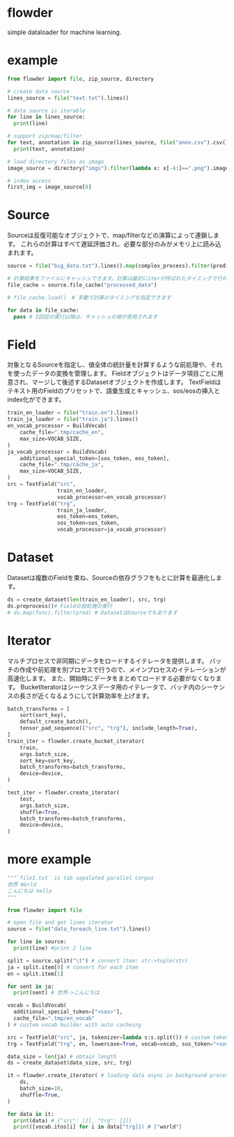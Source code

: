 # flowder
simple dataloader for machine learning.

# example
```python
from flowder import file, zip_source, directory

# create data source
lines_source = file("text.txt").lines()

# data source is iterable
for line in lines_source:
  print(line)

# support zip/map/filter
for text, annotation in zip_source(lines_source, file("anno.csv").csv()):
  print(text, annotation)

# load directory files as image
image_source = directory("imgs").filter(lambda x: x[-4:]==".png").image()

# index access
first_img = image_source[0]
```

# Source
Sourceは反復可能なオブジェクトで、map/filterなどの演算によって連鎖します。
これらの計算はすべて遅延評価され、必要な部分のみがメモリ上に読み込まれます。
```python
source = file("big_data.txt").lines().map(complex_process).filter(predicate)

# 計算結果をファイルにキャッシュできます。計算は最初にiterが呼ばれたタイミングで行われます。
file_cache = source.file_cache("processed_data")

# file_cache.load()　# 手動で計算のタイミングを指定できます

for data in file_cache:
  pass # 2回目の実行以降は、キャッシュの値が使用されます
```
# Field
対象となるSourceを指定し、値全体の統計量を計算するような前処理や、それを使ったデータの変換を管理します。
Fieldオブジェクトはデータ項目ごとに用意され、マージして後述するDatasetオブジェクトを作成します。
TextFieldはテキスト用のFieldのプリセットで、語彙生成とキャッシュ、sos/eosの挿入とindex化ができます。
```python
train_en_loader = file("train.en").lines()
train_ja_loader = file("train.ja").lines()
en_vocab_processor = BuildVocab(
    cache_file=".tmp/cache_en",
    max_size=VOCAB_SIZE,
)
ja_vocab_processor = BuildVocab(
    additional_special_token=[sos_token, eos_token],
    cache_file=".tmp/cache_ja",
    max_size=VOCAB_SIZE,
)
src = TextField("src",
                train_en_loader,
                vocab_processor=en_vocab_processor)
trg = TextField("trg",
                train_ja_loader,
                eos_token=eos_token,
                sos_token=sos_token,
                vocab_processor=ja_vocab_processor)
```

# Dataset
Datasetは複数のFieldを束ね、Sourceの依存グラフをもとに計算を最適化します。
```python
ds = create_dataset(len(train_en_loader), src, trg)
ds.preprocess()# Fieldの前処理の実行
# ds.map(func).filter(pred) # DatasetはSourceでもあります
```
# Iterator
マルチプロセスで非同期にデータをロードするイテレータを提供します。
バッチの作成や前処理を別プロセスで行うので、メインプロセスのイテレーションが高速化します。
また、開始時にデータをまとめてロードする必要がなくなります。
BucketIteratorはシーケンスデータ用のイテレータで、バッチ内のシーケンスの長さが近くなるようにして計算効率を上げます。
```python
batch_transforms = [
    sort(sort_key),
    default_create_batch(),
    tensor_pad_sequence(("src", "trg"), include_length=True),
]
train_iter = flowder.create_bucket_iterator(
    train,
    args.batch_size,
    sort_key=sort_key,
    batch_transforms=batch_transforms,
    device=device,
)

test_iter = flowder.create_iterator(
    test,
    args.batch_size,
    shuffle=True,
    batch_transforms=batch_transforms,
    device=device,
)
```

# more example
```python
"""`file1.txt` is tab sepalated parallel corpus
世界 World
こんにちは hello
"""

from flowder import file

# open file and get lines iterator
source = file("data_foreach_line.txt").lines()

for line in source:
  print(line) #print 2 line

split = source.split("\t") # convert item: str->tuple(str)
ja = split.item[0] # convert for each item
en = split.item[1]

for sent in ja:
  print(sent) # 世界->こんにちは

vocab = BuildVocab(
  additional_special_token=["<sos>"],
  cache_file=".tmp/en_vocab"
) # custom vocab builder with auto cacheing

src = TextField("src", ja, tokenizer=lambda s:s.split()) # custom tokenizer
trg = TextField("trg", en, lowercase=True, vocab=vocab, sos_token="<sos>") # there are more options

data_size = len(ja) # obtain length
ds = create_dataset(data_size, src, trg)

it = flowder.create_iterator( # loading data async in background process
    ds,
    batch_size=10,
    shuffle=True,
)

for data in it:
  print(data) # {"src": [2], "trg": [2]}
  print([vocab.itos[i] for i in data["trg]]) # ["world"]

```
